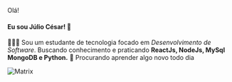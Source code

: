 Olá!
#### Eu sou Júlio César! 👋

👨🏽‍💻 Sou um estudante de tecnologia focado em *Desenvolvimento de Software*.
Buscando conhecimento e praticando __ReactJs, NodeJs, MySql MongoDB e Python.__
:runner: Procurando aprender algo novo todo dia

![Matrix](https://www.google.com/url?sa=i&url=https%3A%2F%2Fbr.pinterest.com%2Fpin%2F799951952558787421%2F&psig=AOvVaw3TfXHIErNoX87BQqD2p15F&ust=1614132320298000&source=images&cd=vfe&ved=0CAIQjRxqFwoTCPDf6M_1_u4CFQAAAAAdAAAAABAd)


<!--
**jctinin/jctinin** is a ✨ _special_ ✨ repository because its `README.md` (this file) appears on your GitHub profile.

Here are some ideas to get you started:

- 🔭 I’m currently working on ...
- 🌱 I’m currently learning Web Development
- 👯 I’m looking to collaborate on ...
- 🤔 I’m looking for help with ...
- 💬 Ask me about ...
- 📫 How to reach me: ...
- 😄 Pronouns: ...
- ⚡ Fun fact: ...
-->
